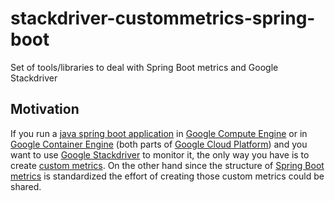 # stackdriver-custommetrics-spring-boot
Set of tools/libraries to deal with Spring Boot metrics and Google Stackdriver

## Motivation
If you run a [java spring boot application](https://projects.spring.io/spring-boot/) in [Google Compute Engine](https://cloud.google.com/compute/) or in [Google Container Engine](https://cloud.google.com/container-engine/) (both parts of [Google Cloud Platform](https://cloud.google.com)) and you want to use [Google Stackdriver](https://cloud.google.com/monitoring/docs/) to monitor it, the only way you have is to create [custom metrics](https://cloud.google.com/monitoring/custom-metrics/). 
On the other hand since the structure of [Spring Boot metrics](http://docs.spring.io/spring-boot/docs/current/reference/htmlsingle/#production-ready-metrics) is standardized the effort of creating those custom metrics could be shared. 
